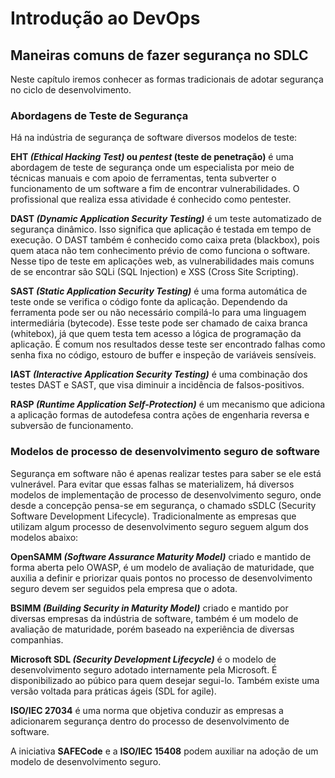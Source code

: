 # Introdução ao DevOps

## Maneiras comuns de fazer segurança no SDLC
Neste capítulo iremos conhecer as formas tradicionais de adotar segurança no ciclo de desenvolvimento.

### Abordagens de Teste de Segurança

Há na indústria de segurança de software diversos modelos de teste:

**EHT _(Ethical Hacking Test)_ ou _pentest_ (teste de penetração)** é uma abordagem de teste de segurança onde um especialista por meio de técnicas manuais e com apoio de ferramentas, tenta subverter o funcionamento de um software a fim de encontrar vulnerabilidades. O profissional que realiza essa atividade é conhecido como pentester.

**DAST _(Dynamic Application Security Testing)_** é um teste automatizado de segurança dinâmico. Isso significa que aplicação é testada em tempo de execução. O DAST também é conhecido como caixa preta (blackbox), pois quem ataca não tem conhecimento prévio de como funciona o software. Nesse tipo de teste em aplicações web, as vulnerabilidades mais comuns de se encontrar são SQLi (SQL Injection) e XSS (Cross Site Scripting).

**SAST _(Static Application Security Testing)_** é uma forma automática de teste onde se verifica o código fonte da aplicação. Dependendo da ferramenta pode ser ou não necessário compilá-lo para uma linguagem intermediária (bytecode). Esse teste pode ser chamado de caixa branca (whitebox), já que quem testa tem acesso a lógica de programação da aplicação. É comum nos resultados desse teste ser encontrado falhas como senha fixa no código, estouro de buffer e inspeção de variáveis sensíveis.

**IAST _(Interactive Application Security Testing)_** é uma combinação dos testes DAST e SAST, que visa diminuir a incidência de falsos-positivos.

**RASP _(Runtime Application Self-Protection)_** é um mecanismo que adiciona a aplicação formas de autodefesa contra ações de engenharia reversa e subversão de funcionamento.

### Modelos de processo de desenvolvimento seguro de software

Segurança em software não é apenas realizar testes para saber se ele está vulnerável. Para evitar que essas falhas se materializem, há diversos modelos de implementação de processo de desenvolvimento seguro, onde desde a concepção pensa-se em segurança, o chamado sSDLC (Security Software Development Lifecycle). Tradicionalmente as empresas que utilizam algum processo de desenvolvimento seguro seguem algum dos modelos abaixo:

**OpenSAMM _(Software Assurance Maturity Model)_** criado e mantido de forma aberta pelo OWASP, é um modelo de avaliação de maturidade, que auxilia a definir e priorizar quais pontos no processo de desenvolvimento seguro devem ser seguidos pela empresa que o adota.

**BSIMM _(Building Security in Maturity Model)_** criado e mantido por diversas empresas da indústria de software, também é um modelo de avaliação de maturidade, porém baseado na experiência de diversas companhias.

**Microsoft SDL _(Security Development Lifecycle)_** é o modelo de desenvolvimento seguro adotado internamente pela Microsoft. É disponibilizado ao púbico para quem desejar segui-lo. Também existe uma versão voltada para práticas ágeis (SDL for agile). 

**ISO/IEC 27034** é uma norma que objetiva conduzir as empresas a adicionarem segurança dentro do processo de desenvolvimento de software. 

A iniciativa **SAFECode** e a **ISO/IEC 15408** podem auxiliar na adoção de um modelo de desenvolvimento seguro.